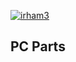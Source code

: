 [![irham3](https://circleci.com/gh/irham3/pcparts.svg?style=svg)](https://circleci.com/gh/irham3/pcparts)
## PC Parts